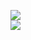 [![](https://img.shields.io/badge/Made%20With-Github%20Spray-lightgrey.svg?style=for-the-badge&logo=github)](https://github.com/Annihil/github-spray#562)  
[![](https://i.imgur.com/2DrTn0Z.gif)](https://github.com/Annihil/github-spray)